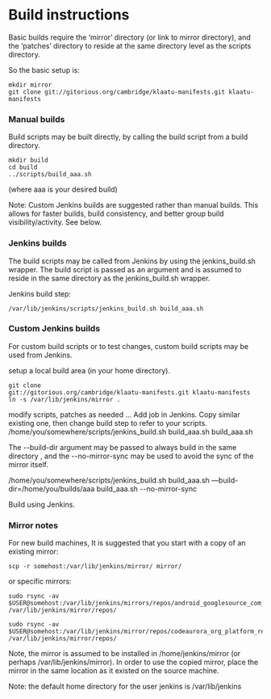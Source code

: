 Build instructions
==================

Basic builds require the ‘mirror’ directory (or link to mirror
directory), and the ‘patches’ directory to reside at the same directory
level as the scripts directory.

So the basic setup is:

    mkdir mirror
    git clone git://gitorious.org/cambridge/klaatu-manifests.git klaatu-manifests

### Manual builds

Build scripts may be built directly, by calling the build script from a
build directory.

    mkdir build
    cd build
    ../scripts/build_aaa.sh

(where aaa is your desired build)

Note: Custom Jenkins builds are suggested rather than manual builds.
This allows for faster builds, build consistency, and better group build
visibility/activity. See below.

### Jenkins builds

The build scripts may be called from Jenkins by using the
jenkins\_build.sh wrapper. The build script is passed as an argument and
is assumed to reside in the same directory as the jenkins\_build.sh
wrapper.

Jenkins build step:

    /var/lib/jenkins/scripts/jenkins_build.sh build_aaa.sh

### Custom Jenkins builds

For custom build scripts or to test changes, custom build scripts may be
used from Jenkins.

setup a local build area (in your home directory).

    git clone
    git://gitorious.org/cambridge/klaatu-manifests.git klaatu-manifests
    ln -s /var/lib/jenkins/mirror .

modify scripts, patches as needed …
Add job in Jenkins. Copy similar existing one, then change build
step to refer to your scripts.
    /home/you/somewhere/scripts/jenkins\_build.sh
    build\_aaa.sh build\_aaa.sh

The --build-dir argument may be passed to always build in the same
directory , and the --no-mirror-sync may be used to avoid the sync of
the mirror itself.
    
   /home/you/somewhere/scripts/jenkins\_build.sh
    build\_aaa.sh —build-dir=/home/you/builds/aaa build\_aaa.sh
    --no-mirror-sync

Build using Jenkins.

### Mirror notes

For new build machines, It is suggested that you start with a copy
of an existing mirror:

    scp -r somehost:/var/lib/jenkins/mirror/ mirror/

or specific mirrors:

    sudo rsync -av $USER@somehost:/var/lib/jenkins/mirrors/repos/android_googlesource_com_platform /var/lib/jenkins/mirror/repos/

    sudo rsync -av $USER@somehost:/var/lib/jenkins/mirror/repos/codeaurora_org_platform_release /var/lib/jenkins/mirror/repos/

Note, the mirror is assumed to be installed in /home/jenkins/mirror (or
perhaps /var/lib/jenkins/mirror). In order to use the copied mirror,
place the mirror in the same location as it existed on the source
machine.

Note: the default home directory for the user jenkins is
/var/lib/jenkins

